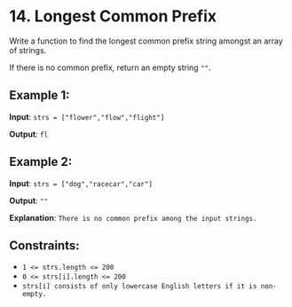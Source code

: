 # 14. Longest Common Prefix

Write a function to find the longest common prefix string amongst an array of strings.

If there is no common prefix, return an empty string `""`.

 

## Example 1:

**Input**: `strs = ["flower","flow","flight"]`

**Output**: `fl`


## Example 2:

**Input**: `strs = ["dog","racecar","car"]`

**Output**: `""`

**Explanation**: `There is no common prefix among the input strings.`
 

## Constraints:

* `1 <= strs.length <= 200`
* `0 <= strs[i].length <= 200`
* `strs[i] consists of only lowercase English letters if it is non-empty.`